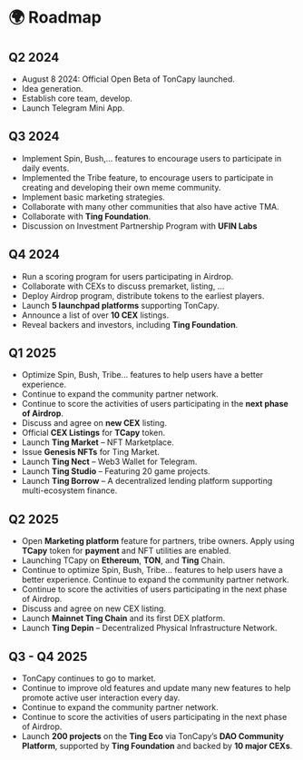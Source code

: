 # 🌍 Roadmap

## **Q2 2024**&#x20;

* &#x20;August 8 2024: Official Open Beta of TonCapy launched.&#x20;
* &#x20;Idea generation.&#x20;
* &#x20;Establish core team, develop.&#x20;
* &#x20;Launch Telegram Mini App.

## **Q3 2024**

* Implement Spin, Bush,... features to encourage users to participate in daily events.
* Implemented the Tribe feature, to encourage users to participate in creating and developing their own meme community.
* Implement basic marketing strategies.
* Collaborate with many other communities that also have active TMA.
* Collaborate with **Ting Foundation**.
* Discussion on Investment Partnership Program with **UFIN Labs**

## **Q4 2024**&#x20;

* Run a scoring program for users participating in Airdrop.
* Collaborate with CEXs to discuss premarket, listing, ...
* Deploy Airdrop program, distribute tokens to the earliest players.
* Launch **5 launchpad platforms** supporting TonCapy.
* Announce a list of over **10 CEX** listings.
* Reveal backers and investors, including **Ting Foundation**.

## **Q1 2025**&#x20;

* Optimize Spin, Bush, Tribe... features to help users have a better experience.&#x20;
* Continue to expand the community partner network.&#x20;
* Continue to score the activities of users participating in the **next phase of Airdrop**.&#x20;
* Discuss and agree on **new CEX** listing.
* Official **CEX Listings** for **TCapy** token.
* Launch **Ting Market** – NFT Marketplace.
* Issue **Genesis NFTs** for Ting Market.
* Launch **Ting Nect** – Web3 Wallet for Telegram.
* Launch **Ting Studio** – Featuring 20 game projects.
* Launch **Ting Borrow** – A decentralized lending platform supporting multi-ecosystem finance.

## **Q2 2025**&#x20;

* Open **Marketing platform** feature for partners, tribe owners. Apply using **TCapy** token for **payment** and NFT utilities are enabled.&#x20;
* Launching TCapy on **Ethereum**, **TON**, and **Ting** Chain.
* Continue to optimize Spin, Bush, Tribe... features to help users have a better experience. Continue to expand the community partner network.&#x20;
* Continue to score the activities of users participating in the next phase of Airdrop.&#x20;
* Discuss and agree on new CEX listing.
* Launch **Mainnet Ting Chain** and its first DEX platform.
* Launch **Ting Depin** – Decentralized Physical Infrastructure Network.

## **Q3 - Q4 2025**&#x20;

* TonCapy continues to go to market.&#x20;
* Continue to improve old features and update many new features to help promote active user interaction every day.&#x20;
* Continue to expand the community partner network.&#x20;
* Continue to score the activities of users participating in the next phase of Airdrop.
* Launch **200 projects** on the **Ting Eco** via TonCapy’s **DAO Community Platform**, supported by **Ting Foundation** and backed by **10 major CEXs**.
